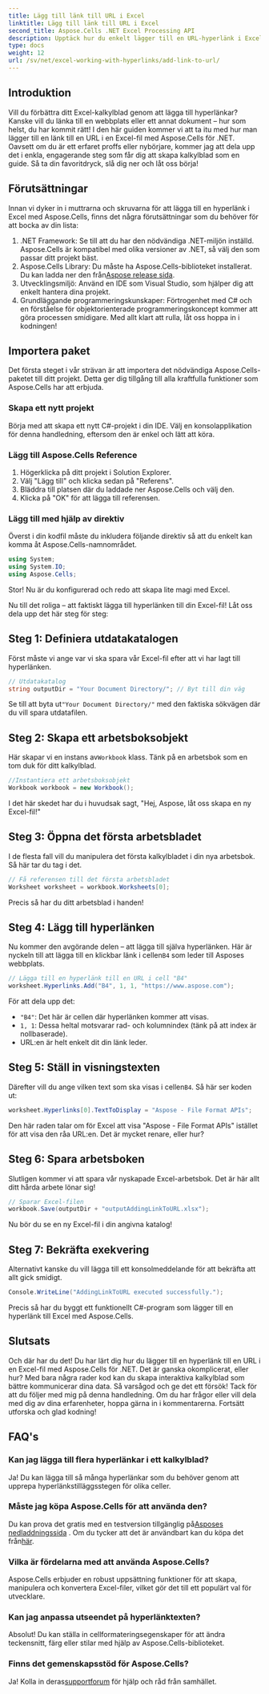```yaml
---
title: Lägg till länk till URL i Excel
linktitle: Lägg till länk till URL i Excel
second_title: Aspose.Cells .NET Excel Processing API
description: Upptäck hur du enkelt lägger till en URL-hyperlänk i Excel med Aspose.Cells för .NET med denna detaljerade handledning. Effektivisera dina kalkylblad.
type: docs
weight: 12
url: /sv/net/excel-working-with-hyperlinks/add-link-to-url/
---
```

## Introduktion
Vill du förbättra ditt Excel-kalkylblad genom att lägga till hyperlänkar? Kanske vill du länka till en webbplats eller ett annat dokument – hur som helst, du har kommit rätt! I den här guiden kommer vi att ta itu med hur man lägger till en länk till en URL i en Excel-fil med Aspose.Cells för .NET. Oavsett om du är ett erfaret proffs eller nybörjare, kommer jag att dela upp det i enkla, engagerande steg som får dig att skapa kalkylblad som en guide. Så ta din favoritdryck, slå dig ner och låt oss börja!
## Förutsättningar
Innan vi dyker in i muttrarna och skruvarna för att lägga till en hyperlänk i Excel med Aspose.Cells, finns det några förutsättningar som du behöver för att bocka av din lista:
1. .NET Framework: Se till att du har den nödvändiga .NET-miljön inställd. Aspose.Cells är kompatibel med olika versioner av .NET, så välj den som passar ditt projekt bäst.
2. Aspose.Cells Library: Du måste ha Aspose.Cells-biblioteket installerat. Du kan ladda ner den från[Aspose release sida](https://releases.aspose.com/cells/net/).
3. Utvecklingsmiljö: Använd en IDE som Visual Studio, som hjälper dig att enkelt hantera dina projekt.
4. Grundläggande programmeringskunskaper: Förtrogenhet med C# och en förståelse för objektorienterade programmeringskoncept kommer att göra processen smidigare.
Med allt klart att rulla, låt oss hoppa in i kodningen!
## Importera paket
Det första steget i vår strävan är att importera det nödvändiga Aspose.Cells-paketet till ditt projekt. Detta ger dig tillgång till alla kraftfulla funktioner som Aspose.Cells har att erbjuda.
### Skapa ett nytt projekt
Börja med att skapa ett nytt C#-projekt i din IDE. Välj en konsolapplikation för denna handledning, eftersom den är enkel och lätt att köra.
### Lägg till Aspose.Cells Reference
1. Högerklicka på ditt projekt i Solution Explorer.
2. Välj "Lägg till" och klicka sedan på "Referens".
3. Bläddra till platsen där du laddade ner Aspose.Cells och välj den.
4. Klicka på "OK" för att lägga till referensen.
### Lägg till med hjälp av direktiv
Överst i din kodfil måste du inkludera följande direktiv så att du enkelt kan komma åt Aspose.Cells-namnområdet.
```csharp
using System;
using System.IO;
using Aspose.Cells;
```
Stor! Nu är du konfigurerad och redo att skapa lite magi med Excel.

Nu till det roliga – att faktiskt lägga till hyperlänken till din Excel-fil! Låt oss dela upp det här steg för steg:
## Steg 1: Definiera utdatakatalogen
Först måste vi ange var vi ska spara vår Excel-fil efter att vi har lagt till hyperlänken. 
```csharp
// Utdatakatalog
string outputDir = "Your Document Directory/"; // Byt till din väg
```
 Se till att byta ut`"Your Document Directory/"` med den faktiska sökvägen där du vill spara utdatafilen. 
## Steg 2: Skapa ett arbetsboksobjekt
 Här skapar vi en instans av`Workbook` klass. Tänk på en arbetsbok som en tom duk för ditt kalkylblad.
```csharp
//Instantiera ett arbetsboksobjekt
Workbook workbook = new Workbook();
```
I det här skedet har du i huvudsak sagt, "Hej, Aspose, låt oss skapa en ny Excel-fil!"
## Steg 3: Öppna det första arbetsbladet
I de flesta fall vill du manipulera det första kalkylbladet i din nya arbetsbok. Så här tar du tag i det.
```csharp
// Få referensen till det första arbetsbladet
Worksheet worksheet = workbook.Worksheets[0];
```
Precis så har du ditt arbetsblad i handen!
## Steg 4: Lägg till hyperlänken
Nu kommer den avgörande delen – att lägga till själva hyperlänken. Här är nyckeln till att lägga till en klickbar länk i cellen`B4` som leder till Asposes webbplats.
```csharp
// Lägga till en hyperlänk till en URL i cell "B4"
worksheet.Hyperlinks.Add("B4", 1, 1, "https://www.aspose.com");
```
För att dela upp det:
- `"B4"`: Det här är cellen där hyperlänken kommer att visas.
- `1, 1`: Dessa heltal motsvarar rad- och kolumnindex (tänk på att index är nollbaserade).
- URL:en är helt enkelt dit din länk leder.
## Steg 5: Ställ in visningstexten
 Därefter vill du ange vilken text som ska visas i cellen`B4`. Så här ser koden ut:
```csharp
worksheet.Hyperlinks[0].TextToDisplay = "Aspose - File Format APIs";
```
Den här raden talar om för Excel att visa "Aspose - File Format APIs" istället för att visa den råa URL:en. Det är mycket renare, eller hur?
## Steg 6: Spara arbetsboken
Slutligen kommer vi att spara vår nyskapade Excel-arbetsbok. Det är här allt ditt hårda arbete lönar sig!
```csharp
// Sparar Excel-filen
workbook.Save(outputDir + "outputAddingLinkToURL.xlsx");
```
Nu bör du se en ny Excel-fil i din angivna katalog!
## Steg 7: Bekräfta exekvering
Alternativt kanske du vill lägga till ett konsolmeddelande för att bekräfta att allt gick smidigt.
```csharp
Console.WriteLine("AddingLinkToURL executed successfully.");
```
Precis så har du byggt ett funktionellt C#-program som lägger till en hyperlänk till Excel med Aspose.Cells.
## Slutsats
Och där har du det! Du har lärt dig hur du lägger till en hyperlänk till en URL i en Excel-fil med Aspose.Cells för .NET. Det är ganska okomplicerat, eller hur? Med bara några rader kod kan du skapa interaktiva kalkylblad som bättre kommunicerar dina data. Så varsågod och ge det ett försök!
Tack för att du följer med mig på denna handledning. Om du har frågor eller vill dela med dig av dina erfarenheter, hoppa gärna in i kommentarerna. Fortsätt utforska och glad kodning!
## FAQ's
### Kan jag lägga till flera hyperlänkar i ett kalkylblad?  
Ja! Du kan lägga till så många hyperlänkar som du behöver genom att upprepa hyperlänkstilläggsstegen för olika celler.
### Måste jag köpa Aspose.Cells för att använda den?  
 Du kan prova det gratis med en testversion tillgänglig på[Asposes nedladdningssida](https://releases.aspose.com/) . Om du tycker att det är användbart kan du köpa det från[här](https://purchase.aspose.com/buy).
### Vilka är fördelarna med att använda Aspose.Cells?  
Aspose.Cells erbjuder en robust uppsättning funktioner för att skapa, manipulera och konvertera Excel-filer, vilket gör det till ett populärt val för utvecklare.
### Kan jag anpassa utseendet på hyperlänktexten?  
Absolut! Du kan ställa in cellformateringsegenskaper för att ändra teckensnitt, färg eller stilar med hjälp av Aspose.Cells-biblioteket.
### Finns det gemenskapsstöd för Aspose.Cells?  
 Ja! Kolla in deras[supportforum](https://forum.aspose.com/c/cells/9) för hjälp och råd från samhället.